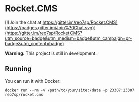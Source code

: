 Rocket.CMS
==========

[![Join the chat at https://gitter.im/reo7sp/Rocket.CMS](https://badges.gitter.im/Join%20Chat.svg)](https://gitter.im/reo7sp/Rocket.CMS?utm_source=badge&utm_medium=badge&utm_campaign=pr-badge&utm_content=badge)

**Warning:** This project is still in development.

## Running
You can run it with Docker:
```
docker run --rm -v /path/to/your/site:/data -p 23307:23307 reo7sp/rocket.cms
```
